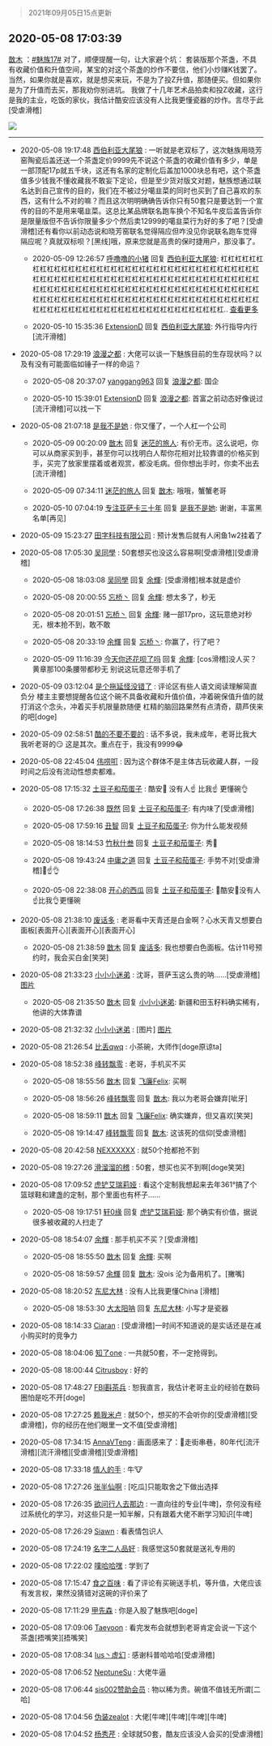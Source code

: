 > 2021年09月05日15点更新
<link rel="stylesheet" href="https://cdn.jsdelivr.net/gh/taotie6/sampleJSON@main/css/photo_show.css">


 ## 2020-05-08 17:03:39 

 [㪚木](https://www.coolapk.com/feed/18690546?shareKey=MWY2ZGE0ZDA0ZWNlNjEzMTc1NGY~) ：<a class="feed-link-tag" href="/t/魅族17?type=0">#魅族17#</a> 对了，顺便提醒一句，让大家避个坑：
套装版那个茶盏，不具有收藏价值和升值空间，某宝的对这个茶盏的炒作不要信，他们小炒赚K钱罢了。
当然，如果你就是喜欢，就是想买来玩，不是为了投Z升值，那随便买。但如果你是为了升值而去买，那我劝你别进坑。<!--break-->
我做了十几年艺术品拍卖和投Z收藏，这行是我的主业，吃饭的家伙，我估计酷安应该没有人比我更懂瓷器的炒作。言尽于此[受虐滑稽] 

<div class="album">
<img class="img-item" src="http://image.coolapk.com/feed/2019/0427/10/1081091_1556330659_0469@380x301.gif" />
</div>

 ------- 

- 2020-05-08 19:17:48 [西伯利亚大尾狼](uid=2747790) : 一听就是老双标了，这次魅族用晓芳窑陶瓷后盖还送一个茶盏定价9999先不说这个茶盏的收藏价值有多少，单是一部顶配17p就五千块，这还有名家的定制化后盖加1000块总有吧，这个茶盏值多少钱我不懂收藏我不敢妄下定论，但是至少货对版文对题，魅族想通过联名达到自己宣传的目的<!--break-->，我们在不被过分噶韭菜的同时也买到了自己喜欢的东西，这有什么不对的嘛？而且这次明明确确告诉你只有50套只是要达到一个宣传的目的不是用来噶韭菜。这总比某品牌联名跑车换个不知名牛皮后盖告诉你是限量版但不告诉你限量多少个然后卖12999的噶韭菜行为好的多了吧？[受虐滑稽]还有看你以前动态说和晓芳窑联名觉得隔应但咋没见你说联名跑车觉得隔应呢？真就双标呗？[黑线]哦，原来您就是高贵的保时捷用户，那没事了。 

    - 2020-05-09 12:26:57 [呼噜噜的小猪](uid=1344815) 回复 [西伯利亚大尾狼](uid=2747790): 杠杠杠杠杠杠杠杠杠杠杠杠杠杠杠杠杠杠杠杠杠杠杠杠杠杠杠杠杠杠杠杠杠杠杠杠杠杠杠杠杠杠杠杠杠杠杠杠杠杠杠杠杠杠杠杠杠杠杠杠杠杠杠杠杠杠杠杠杠杠杠杠杠杠杠杠杠杠杠杠杠杠杠杠杠杠杠杠杠杠杠杠杠杠杠杠杠杠杠杠杠杠杠杠杠杠杠杠杠杠杠杠杠杠杠杠杠杠杠杠杠杠杠杠杠杠杠杠杠杠杠杠杠杠杠杠杠杠杠杠杠杠杠杠杠杠杠杠杠杠杠杠杠杠杠杠杠杠杠杠杠.. <a href="/feed/replyList?id=129770144">查看更多</a> 

    - 2020-05-10 15:35:36 [ExtensionD](uid=1353715) 回复 [西伯利亚大尾狼](uid=2747790): 外行指导内行[流汗滑稽] 

- 2020-05-08 17:29:19 [浪漫之都](uid=547643) : 大佬可以谈一下魅族目前的生存现状吗？以及有没有可能面临如锤子一样的命运？ 

    - 2020-05-08 20:37:07 [yanggang963](uid=754472) 回复 [浪漫之都](uid=547643): 国企 

    - 2020-05-10 15:39:01 [ExtensionD](uid=1353715) 回复 [浪漫之都](uid=547643): 首富之前动态好像说过[流汗滑稽]可以找一下 

- 2020-05-08 21:07:18 [是我不是她](uid=1917889) : 你又懂了，一个人杠一个公司 

    - 2020-05-09 00:20:09 [㪚木](uid=1081091) 回复 [迷茫的旅人](uid=3436505): 有价无市。这么说吧，你可以从商家买到手，甚至你可以找明白人帮你花相对比较靠谱的价格买到手，买完了放家里摆着或者观赏，都没毛病。但你想出手时，你卖不出去[流汗滑稽] 

    - 2020-05-09 07:34:11 [迷茫的旅人](uid=3436505) 回复 [㪚木](uid=1081091): 哦哦，蟹蟹老哥 

    - 2020-05-10 07:04:19 [专注亚萨卡三十年](uid=198524) 回复 [是我不是她](uid=1917889): 谢谢，丰富黑名单[再见] 

- 2020-05-09 15:23:27 [田字科技有限公司](uid=2891008) : 预计发售后就有人闲鱼1w2挂着了 

- 2020-05-08 17:05:30 [吴同學](uid=1320218) : 50套想买也没这么容易啊[受虐滑稽][受虐滑稽] 

    - 2020-05-08 18:03:08 [吴同學](uid=1320218) 回复 [余輝](uid=993492): [受虐滑稽]根本就是虚价 

    - 2020-05-08 20:00:55 [忘桥丶](uid=1792168) 回复 [余輝](uid=993492): 想太多了，秒无 

    - 2020-05-08 20:01:51 [忘桥丶](uid=1792168) 回复 [余輝](uid=993492): 赌一部17pro，这玩意绝对秒无，根本抢不到，敢不敢 

    - 2020-05-08 20:33:19 [余輝](uid=993492) 回复 [忘桥丶](uid=1792168): 你赢了，行了吧？ 

    - 2020-05-09 11:16:39 [今天你还花呗了吗](uid=2974309) 回复 [余輝](uid=993492): [cos滑稽]没人买？  黄章那100条腰带都秒无  别说这玩意还带手机了 

- 2020-05-09 03:12:04 [是个拖延怪没错了](uid=521701) : 评论区有些人语文阅读理解简直负分
楼主主要想提醒各位这个碗不具备收藏和升值价值，冲着碗保值升值的就打消这个念头，冲着买手机限量款随便
杠精的脑回路果然有点清奇，葫芦侠来的吧[doge] 

- 2020-05-09 02:58:51 [酷的不要不要的](uid=820638) : 话不多说，我未成年，老哥比我大我听老哥的😏
这是其次。重点在于，我没有9999😂 

- 2020-05-08 22:45:04 [伟唠咑](uid=488448) : 因为这个群体不是主体古玩收藏人群，一段时间之后没有流动性想卖都难。 

- 2020-05-08 17:15:32 [土豆子和茄蛋子](uid=634148) : 酷安👦
没有人☝
比我☝
更懂碗👌 

    - 2020-05-08 17:26:38 [既然](uid=1245961) 回复 [土豆子和茄蛋子](uid=634148): 有内味了[受虐滑稽] 

    - 2020-05-08 17:59:16 [丑智](uid=1648114) 回复 [土豆子和茄蛋子](uid=634148): 你为什么能发视频 

    - 2020-05-08 18:14:53 [竹秋什叁](uid=2319428) 回复 [土豆子和茄蛋子](uid=634148): 秀🤣 

    - 2020-05-08 19:43:24 [中庸之道](uid=2894334) 回复 [土豆子和茄蛋子](uid=634148): 手势不对[受虐滑稽]🙌☝👌 

    - 2020-05-08 22:38:08 [开心的西瓜](uid=3332983) 回复 [土豆子和茄蛋子](uid=634148): 👨酷安🙌没有人☝️比我👌更懂碗 

- 2020-05-08 21:38:10 [废话多](uid=501512) : 老哥看中天青还是白金啊？心水天青又想要白面板[表面开心][表面开心][表面开心] 

    - 2020-05-08 21:38:59 [㪚木](uid=1081091) 回复 [废话多](uid=501512): 我也想要白色面板。估计11号预约时，我会买白金[笑哭] 

- 2020-05-08 21:33:23 [小小小迷弟](uid=1846299) : 沈哥，菩萨玉这么贵的呐……[受虐滑稽] [图片](http://image.coolapk.com/feed/2020/0508/21/1846299_803342a4_4802_9824@1080x2400.jpeg)

    - 2020-05-08 21:35:50 [㪚木](uid=1081091) 回复 [小小小迷弟](uid=1846299): 新疆和田玉籽料确实稀有，他讲的大体靠谱 

- 2020-05-08 21:32:32 [小小小迷弟](uid=1846299) : [图片] [图片](http://image.coolapk.com/feed/2020/0508/21/1846299_8fa4719a_4750_88@1080x2400.jpeg)

- 2020-05-08 21:26:54 [比丢qwq](uid=1118366) : 小茶碗，大师作[doge原谅ta] 

- 2020-05-08 18:52:38 [峰转飘零](uid=900024) : 老哥，手机买不买 

    - 2020-05-08 18:55:56 [㪚木](uid=1081091) 回复 [飞廉Felix](uid=900024): 买啊 

    - 2020-05-08 18:56:26 [峰转飘零](uid=900024) 回复 [㪚木](uid=1081091): 我以为老哥会嫌弃[呲牙] 

    - 2020-05-08 18:59:11 [㪚木](uid=1081091) 回复 [飞廉Felix](uid=900024): 确实嫌弃，但又喜欢[笑哭] 

    - 2020-05-08 19:14:47 [峰转飘零](uid=900024) 回复 [㪚木](uid=1081091): 这该死的信仰[受虐滑稽] 

- 2020-05-08 20:42:58 [NEXXXXXX](uid=2607905) : 就50个抢都抢不到 

- 2020-05-08 19:27:26 [滑溜溜的稽](uid=1117667) : 50套，想买也买不到啊[doge笑哭] 

- 2020-05-08 17:09:52 [虎铲艾瑞莉娅](uid=3452735) : 看这个定制我想起来去年361°搞了个篮球鞋和建盏的定制，那个里面也有杯子…… 

    - 2020-05-08 19:17:51 [轩0缘](uid=739951) 回复 [虎铲艾瑞莉娅](uid=3452735): 那个确实有价值，据说很多被收藏的人扫走了 

- 2020-05-08 18:54:07 [余輝](uid=993492) : 那手机买不买？[受虐滑稽] 

    - 2020-05-08 18:55:50 [㪚木](uid=1081091) 回复 [余輝](uid=993492): 买啊 

    - 2020-05-08 18:59:57 [余輝](uid=993492) 回复 [㪚木](uid=1081091): 没ois 沦为备用机了。[撇嘴] 

- 2020-05-08 18:20:52 [东尼大林](uid=1612569) : 没有人比我更懂China [滑稽] 

    - 2020-05-08 18:53:30 [大太阳呐](uid=1171666) 回复 [东尼大林](uid=1612569): 小写才是瓷器 

- 2020-05-08 18:14:33 [Ciaran](uid=648735) : [受虐滑稽]一时间不知道说的是实话还是在减小购买时的竞争力 

- 2020-05-08 18:04:06 [知了one](uid=3403739) : 一共就50套，不一定抢得到。 

- 2020-05-08 18:00:44 [Citrusboy](uid=669249) : 好的 

- 2020-05-08 17:48:27 [FBI斟茶兵](uid=2990798) : 恕我直言，我估计老哥主业的经验在数码圈怕是吃不开[doge] 

- 2020-05-08 17:27:25 [赖我米卢](uid=657489) : 就50个，想买的不会听你的[受虐滑稽][受虐滑稽]，你的经历在他们眼里一文不值[受虐滑稽] 

- 2020-05-08 17:34:15 [AnnaVTeng](uid=2813701) : 画面感来了：🚴走街串巷，80年代[流汗滑稽][流汗滑稽][受虐滑稽][受虐滑稽] 

- 2020-05-08 17:33:18 [情人的手](uid=995496) : 牛🐮 

- 2020-05-08 17:27:26 [张半仙啊](uid=2360908) : [吃瓜]只能取舍之下做出选择 

- 2020-05-08 17:26:35 [欲问行人去那边](uid=826969) : 一直向往的专业[牛啤]，奈何没有经过系统化的学习，对这些只是一知半解，只有跟着大佬不断学习知识[牛啤] 

- 2020-05-08 17:26:29 [Siawn](uid=2472498) : 看表情包识人 

- 2020-05-08 17:24:19 [名字二人品好](uid=1849298) : 我感觉这50套就是送礼专用的 

- 2020-05-08 17:22:02 [噗哈哈嘿](uid=1020780) : 学到了 

- 2020-05-08 17:15:47 [食之百味](uid=1895976) : 看了评论有买碗送手机，等升值，大佬应该有发言权，果然没猜错对这碗的评价来了 

- 2020-05-08 17:11:29 [甲先森](uid=863032) : 你是入股了魅族吧[doge] 

- 2020-05-08 17:09:06 [Taeyoon](uid=2024516) : 看完发布会就想到老哥肯定会说一下这个茶盏[捂嘴笑][捂嘴笑] 

- 2020-05-08 17:08:34 [Ius丶虚幻](uid=1849202) : 感谢科普哈哈哈[受虐滑稽] 

- 2020-05-08 17:06:52 [NeptuneSu](uid=2830421) : 大佬牛逼 

- 2020-05-08 17:06:44 [sis002赞助会员](uid=831065) : 物以稀为贵。碗值不值钱无所谓[二哈] 

- 2020-05-08 17:04:56 [伪装zealot](uid=2715553) : 大佬[牛啤][牛啤][牛啤][牛啤] 

- 2020-05-08 17:04:52 [杨秀芹](uid=1849145) : 全球就50套，酷友应该没人会买的[受虐滑稽] 

